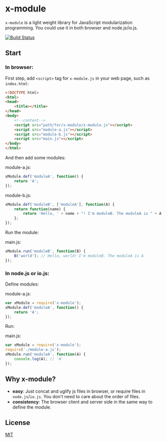 # x-module
`x-module` is a light weight library for JavaScript modularization programming. You could use it in both browser and node.js/io.js.

[![Build Status](https://travis-ci.org/iMumuMua/x-module.svg?branch=master)](https://travis-ci.org/iMumuMua/x-module)

## Start
### In browser:
First step, add `<script>` tag for `x-module.js` in your web page, such as `index.html`:
```html
<!DOCTYPE html>
<html>
<head>
    <title></title>
</head>
<body>
    <!--content-->
    <script src="path/for/x-module/x-module.js"></script>
    <script src="module-a.js"></script>
    <script src="module-b.js"></script>
    <script src="main.js"></script>
</body>
</html>
```

And then add some modules:

module-a.js:
```js
xModule.def('moduleA', function() {
    return 'A';
});
```

module-b.js:
```js
xModule.def('moduleB', ['moduleA'], function(A) {
    return function(name) {
        return 'Hello, ' + name + "! I'm moduleB. The moduleA is " + A;
    };
});
```

Run the module:

main.js:
```js
xModule.run('moduleB', function(B) {
    B('world'); // Hello, world! I'm moduleB. The moduleA is A
});
```

### In node.js or io.js:

Define modules:

module-a.js:
```js
var xModule = require('x-module');
xModule.def('moduleA', function() {
    return 'A';
});
```

Run:

main.js:
```js
var xModule = require('x-module');
require('./module-a.js');
xModule.run('moduleA', function(A) {
    console.log(A); // 'A'
});
```

## Why x-module?
* **easy**: Just concat and uglify js files in browser, or require files in `node.js`/`io.js`. You don't need to care about the order of files.
* **consistency**: The browser client and server side in the same way to define the module.

## License
[MIT](./LICENSE)
